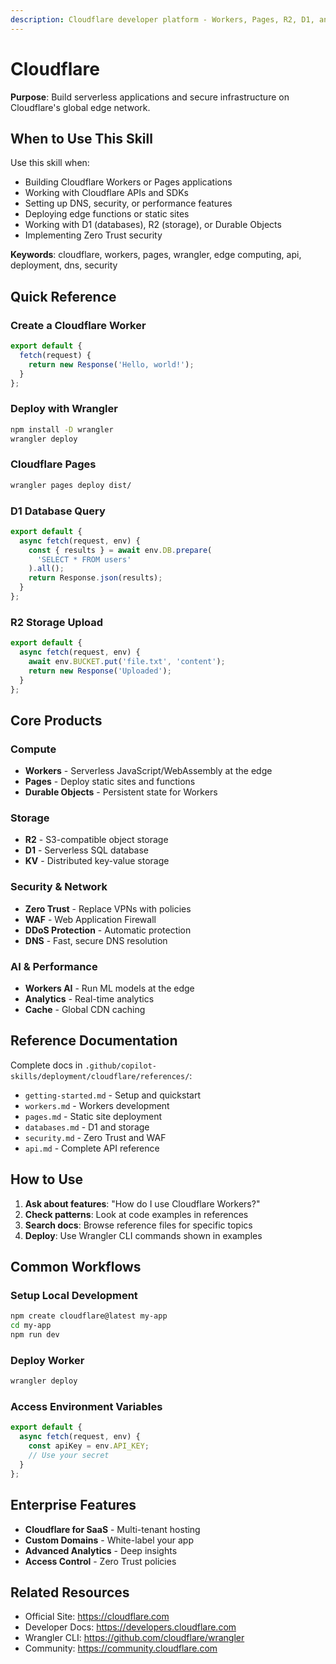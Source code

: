 ```yaml
---
description: Cloudflare developer platform - Workers, Pages, R2, D1, and global edge infrastructure
---
```


# Cloudflare

**Purpose**: Build serverless applications and secure infrastructure on Cloudflare's global edge network.

## When to Use This Skill

Use this skill when:
- Building Cloudflare Workers or Pages applications
- Working with Cloudflare APIs and SDKs
- Setting up DNS, security, or performance features
- Deploying edge functions or static sites
- Working with D1 (databases), R2 (storage), or Durable Objects
- Implementing Zero Trust security

**Keywords**: cloudflare, workers, pages, wrangler, edge computing, api, deployment, dns, security

## Quick Reference

### Create a Cloudflare Worker

```javascript
export default {
  fetch(request) {
    return new Response('Hello, world!');
  }
};
```

### Deploy with Wrangler

```bash
npm install -D wrangler
wrangler deploy
```

### Cloudflare Pages

```bash
wrangler pages deploy dist/
```

### D1 Database Query

```javascript
export default {
  async fetch(request, env) {
    const { results } = await env.DB.prepare(
      'SELECT * FROM users'
    ).all();
    return Response.json(results);
  }
};
```

### R2 Storage Upload

```javascript
export default {
  async fetch(request, env) {
    await env.BUCKET.put('file.txt', 'content');
    return new Response('Uploaded');
  }
};
```

## Core Products

### Compute
- **Workers** - Serverless JavaScript/WebAssembly at the edge
- **Pages** - Deploy static sites and functions
- **Durable Objects** - Persistent state for Workers

### Storage
- **R2** - S3-compatible object storage
- **D1** - Serverless SQL database
- **KV** - Distributed key-value storage

### Security & Network
- **Zero Trust** - Replace VPNs with policies
- **WAF** - Web Application Firewall
- **DDoS Protection** - Automatic protection
- **DNS** - Fast, secure DNS resolution

### AI & Performance
- **Workers AI** - Run ML models at the edge
- **Analytics** - Real-time analytics
- **Cache** - Global CDN caching

## Reference Documentation

Complete docs in `.github/copilot-skills/deployment/cloudflare/references/`:
- `getting-started.md` - Setup and quickstart
- `workers.md` - Workers development
- `pages.md` - Static site deployment
- `databases.md` - D1 and storage
- `security.md` - Zero Trust and WAF
- `api.md` - Complete API reference

## How to Use

1. **Ask about features**: "How do I use Cloudflare Workers?"
2. **Check patterns**: Look at code examples in references
3. **Search docs**: Browse reference files for specific topics
4. **Deploy**: Use Wrangler CLI commands shown in examples

## Common Workflows

### Setup Local Development

```bash
npm create cloudflare@latest my-app
cd my-app
npm run dev
```

### Deploy Worker

```bash
wrangler deploy
```

### Access Environment Variables

```javascript
export default {
  async fetch(request, env) {
    const apiKey = env.API_KEY;
    // Use your secret
  }
};
```

## Enterprise Features

- **Cloudflare for SaaS** - Multi-tenant hosting
- **Custom Domains** - White-label your app
- **Advanced Analytics** - Deep insights
- **Access Control** - Zero Trust policies

## Related Resources

- Official Site: https://cloudflare.com
- Developer Docs: https://developers.cloudflare.com
- Wrangler CLI: https://github.com/cloudflare/wrangler
- Community: https://community.cloudflare.com
